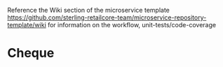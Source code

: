 Reference the Wiki section of the microservice template https://github.com/sterling-retailcore-team/microservice-repository-template/wiki for information on the workflow, unit-tests/code-coverage

# Cheque

